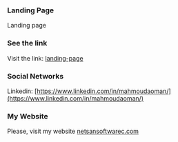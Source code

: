 ### Landing Page
Landing page




### See the link
Visit the link: [landing-page](https://mahmoudahmadosman.github.io/landing-page/)


### Social Networks
Linkedin:  [https://www.linkedin.com/in/mahmoudaoman/](https://www.linkedin.com/in/mahmoudaoman/)




### My Website
 Please, visit my website
[netsansoftwarec.com](https://www.netsansoftware.com/) 
